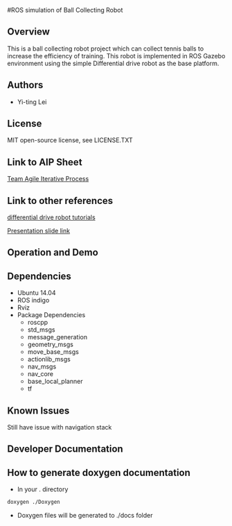 

#ROS simulation of Ball Collecting Robot


## Overview
This is a ball collecting robot project which can collect tennis balls to increase the efficiency of training. This robot is implemented in ROS Gazebo environment using the simple Differential drive robot as the base platform.

## Authors
- Yi-ting Lei

## License
MIT open-source license, see LICENSE.TXT

## Link to AIP Sheet
[Team Agile Iterative Process](https://docs.google.com/spreadsheets/d/1sSHVqZ5bPRa4TiilXd6kWAs5Ydt1gWi9tuMVMDdzzB8/edit#gid=0)

## Link to other references
[differential drive robot tutorials](http://moorerobots.com/)

[Presentation slide link](https://docs.google.com/presentation/d/1G7NtuP653nmdPUuDPJGNaDH11IPqWWJJTNTsOYNndts/edit?usp=sharing)


## Operation and Demo

## Dependencies
- Ubuntu 14.04
- ROS indigo
- Rviz
- Package Dependencies
    - roscpp
    - std_msgs
    - message_generation
    - geometry_msgs
    - move_base_msgs
    - actionlib_msgs
    - nav_msgs
    - nav_core
    - base_local_planner
    - tf


## Known Issues

Still have issue with navigation stack

## Developer Documentation


## How to generate doxygen documentation

- In your . directory

```bash
doxygen ./Doxygen
```

- Doxygen files will be generated to ./docs folder
